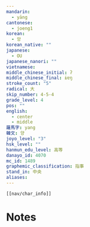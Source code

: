 ```yaml
---
mandarin:
  - yāng
cantonese:
  - joeng1
korean:
  - 앙
korean_native: ""
japanese:
  - OU
japanese_nanori: ""
vietnamese:
middle_chinese_initial: ʔ
middle_chinese_final: ɨɐŋ
stroke_count: "5"
radical: 大
skip_number: 4-5-4
grade_level: 4
pos: ""
english:
  - center
  - middle
羅馬字: yang
韓文: 양
joyo_level: "3"
hsk_level: ""
hanmun_edu_level: 高等
danayo_id: 4070
mc_id: 1489
graphemic_classification: 指事
stand_in: 中央
aliases:
---
```

```meta-bind-embed
[[nav/char_info]]
```

# Notes
